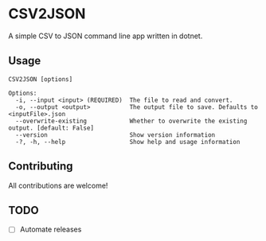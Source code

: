 # CSV2JSON
A simple CSV to JSON command line app written in dotnet.

## Usage
```
CSV2JSON [options]

Options:
  -i, --input <input> (REQUIRED)  The file to read and convert.
  -o, --output <output>           The output file to save. Defaults to <inputFile>.json
  --overwrite-existing            Whether to overwrite the existing output. [default: False]
  --version                       Show version information
  -?, -h, --help                  Show help and usage information
````

## Contributing

All contributions are welcome!

## TODO
- [ ] Automate releases
